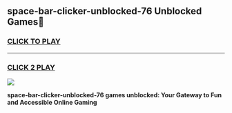 
## space-bar-clicker-unblocked-76 Unblocked Games👋
<h3>
<a href="https://news.freeplayer.one?title=space-bar-clicker-unblocked-76&ref=16F">CLICK TO PLAY</a></h3>
<hr>

<h3>
<a href="https://news.freeplayer.one?title=space-bar-clicker-unblocked-76&ref=16F">CLICK 2 PLAY</a>
  
</h3>

<a href="https://news.freeplayer.one?title=space-bar-clicker-unblocked-76&ref=16F/"><img src="https://clearcache.store/games.png"></a>


**space-bar-clicker-unblocked-76 games unblocked: Your Gateway to Fun and Accessible Online Gaming**
